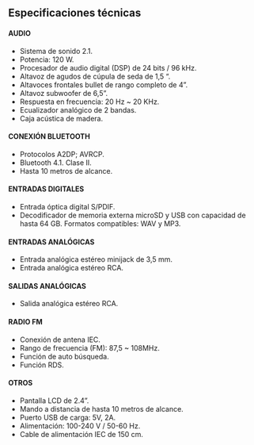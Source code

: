 ## Especificaciones técnicas

#### AUDIO
- Sistema de sonido 2.1.
- Potencia: 120 W. 
- Procesador de audio digital (DSP) de 24 bits / 96 kHz.
- Altavoz de agudos de cúpula de seda de 1,5 “.
- Altavoces frontales bullet de rango completo de 4”.
- Altavoz subwoofer de 6,5”.
- Respuesta en frecuencia: 20 Hz ~ 20 KHz.
- Ecualizador analógico de 2 bandas.
- Caja acústica de madera.

#### CONEXIÓN BLUETOOTH
- Protocolos A2DP; AVRCP.
- Bluetooth 4.1. Clase II. 
- Hasta 10 metros de alcance.

#### ENTRADAS DIGITALES
- Entrada óptica digital S/PDIF.
- Decodificador de memoria externa microSD  y USB con capacidad de hasta 64 GB. Formatos compatibles: WAV y MP3.

#### ENTRADAS ANALÓGICAS
- Entrada analógica estéreo minijack de 3,5 mm.
- Entrada analógica estéreo RCA. 

#### SALIDAS ANALÓGICAS
- Salida analógica estéreo RCA.

#### RADIO FM
- Conexión de antena IEC.
- Rango de frecuencia (FM): 87,5 ~ 108MHz.
- Función de auto búsqueda.
- Función RDS.

#### OTROS
- Pantalla LCD de 2.4”.
- Mando a distancia de hasta 10 metros de alcance.
- Puerto USB de carga: 5V, 2A.
- Alimentación: 100-240 V / 50-60 Hz.
- Cable de alimentación IEC de 150 cm.

